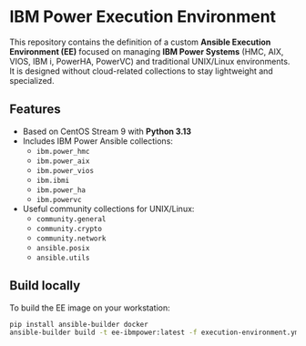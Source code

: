 # IBM Power Execution Environment

This repository contains the definition of a custom **Ansible Execution Environment (EE)** focused on managing **IBM Power Systems** (HMC, AIX, VIOS, IBM i, PowerHA, PowerVC) and traditional UNIX/Linux environments.  
It is designed without cloud-related collections to stay lightweight and specialized.

## Features
- Based on CentOS Stream 9 with **Python 3.13**  
- Includes IBM Power Ansible collections:  
  - `ibm.power_hmc`  
  - `ibm.power_aix`  
  - `ibm.power_vios`  
  - `ibm.ibmi`  
  - `ibm.power_ha`  
  - `ibm.powervc`  
- Useful community collections for UNIX/Linux:  
  - `community.general`  
  - `community.crypto`  
  - `community.network`  
  - `ansible.posix`  
  - `ansible.utils`  

## Build locally
To build the EE image on your workstation:
```bash
pip install ansible-builder docker
ansible-builder build -t ee-ibmpower:latest -f execution-environment.yml
